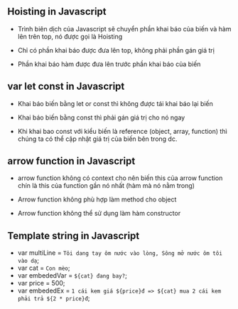 ## Hoisting in Javascript
- Trình biên dịch của Javascript sẽ chuyển phần khai báo của biến và hàm lên trên top, nó được gọi là Hoisting

- Chỉ có phần khai báo được đưa lên top, không phải phần gán giá trị

- Phần khai báo hàm được đưa lên trước phần khai báo của biến


## var let const in Javascript
- Khai báo biến bằng let or const thì không được tái khai báo lại biến

- Khai báo biến bằng const thì phải gán giá trị cho nó ngay

- Khi khai bao const với kiểu biến là reference (object, array, function) thì chúng ta có thể cập nhật giá trị của biến bên trong dc.


## arrow function in Javascript
- arrow function không có context cho nên biến this của arrow function chín là this của function gần nó nhất (hàm mà nó nằm trong)

- Arrow function không phù hợp làm method cho object

- Arrow function không thể sử dụng làm hàm constructor

## Template string in Javascript
- var multiLine = `Tôi dang tay ôm nước vào lòng, Sông mở nước ôm tôi vào dạ`;
- var cat = `Con mèo`;
- var embededVar = `${cat} đang bay?`;
- var price = 500;
- var embededEx = `1 cái kem giá ${price}đ => ${cat} mua 2 cái kem phải trả ${2 * price}đ`;